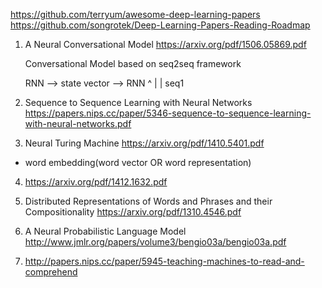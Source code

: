 https://github.com/terryum/awesome-deep-learning-papers
https://github.com/songrotek/Deep-Learning-Papers-Reading-Roadmap

1. A Neural Conversational Model
https://arxiv.org/pdf/1506.05869.pdf

    Conversational Model based on seq2seq framework

    RNN --> state vector --> RNN
    ^                         |
    |
    seq1

2. Sequence to Sequence Learning with Neural Networks
https://papers.nips.cc/paper/5346-sequence-to-sequence-learning-with-neural-networks.pdf

3. Neural Turing Machine
https://arxiv.org/pdf/1410.5401.pdf

* word embedding(word vector OR word representation)
4. https://arxiv.org/pdf/1412.1632.pdf

5. Distributed Representations of Words and Phrases
and their Compositionality
https://arxiv.org/pdf/1310.4546.pdf

6. A Neural Probabilistic Language Model 
http://www.jmlr.org/papers/volume3/bengio03a/bengio03a.pdf
7. http://papers.nips.cc/paper/5945-teaching-machines-to-read-and-comprehend
